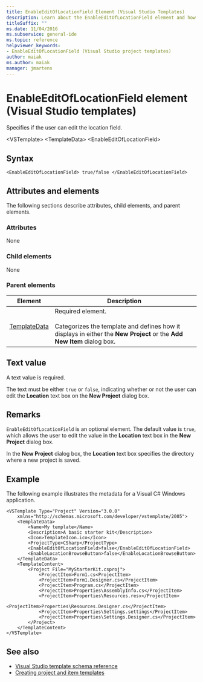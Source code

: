 ```yaml
---
title: EnableEditOfLocationField Element (Visual Studio Templates)
description: Learn about the EnableEditOfLocationField element and how it specifies if the user can edit the location field.
titleSuffix: ""
ms.date: 11/04/2016
ms.subservice: general-ide
ms.topic: reference
helpviewer_keywords:
- EnableEditOfLocationField (Visual Studio project templates)
author: maiak
ms.author: maiak
manager: jmartens
---
```

# EnableEditOfLocationField element (Visual Studio templates)

Specifies if the user can edit the location field.

 \<VSTemplate>
 \<TemplateData>
 \<EnableEditOfLocationField>

## Syntax

```
<EnableEditOfLocationField> true/false </EnableEditOfLocationField>
```

## Attributes and elements
 The following sections describe attributes, child elements, and parent elements.

### Attributes
 None

### Child elements
 None

### Parent elements

|Element|Description|
|-------------|-----------------|
|[TemplateData](../extensibility/templatedata-element-visual-studio-templates.md)|Required element.<br /><br /> Categorizes the template and defines how it displays in either the **New Project** or the **Add New Item** dialog box.|

## Text value
 A text value is required.

 The text must be either `true` or `false`, indicating whether or not the user can edit the **Location** text box on the **New Project** dialog box.

## Remarks
 `EnableEditOfLocationField` is an optional element. The default value is `true`, which allows the user to edit the value in the **Location** text box in the **New Project** dialog box.

 In the **New Project** dialog box, the **Location** text box specifies the directory where a new project is saved.

## Example
 The following example illustrates the metadata for a Visual C# Windows application.

```
<VSTemplate Type="Project" Version="3.0.0"
    xmlns="http://schemas.microsoft.com/developer/vstemplate/2005">
    <TemplateData>
        <Name>My template</Name>
        <Description>A basic starter kit</Description>
        <Icon>TemplateIcon.ico</Icon>
        <ProjectType>CSharp</ProjectType>
        <EnableEditOfLocationField>false</EnableEditOfLocationField>
        <EnableLocationBrowseButton>false</EnableLocationBrowseButton>
    </TemplateData>
    <TemplateContent>
        <Project File="MyStarterKit.csproj">
            <ProjectItem>Form1.cs<ProjectItem>
            <ProjectItem>Form1.Designer.cs</ProjectItem>
            <ProjectItem>Program.cs</ProjectItem>
            <ProjectItem>Properties\AssemblyInfo.cs</ProjectItem>
            <ProjectItem>Properties\Resources.resx</ProjectItem>
            <ProjectItem>Properties\Resources.Designer.cs</ProjectItem>
            <ProjectItem>Properties\Settings.settings</ProjectItem>
            <ProjectItem>Properties\Settings.Designer.cs</ProjectItem>
        </Project>
    </TemplateContent>
</VSTemplate>
```

## See also
- [Visual Studio template schema reference](../extensibility/visual-studio-template-schema-reference.md)
- [Creating project and item templates](../ide/creating-project-and-item-templates.md)
